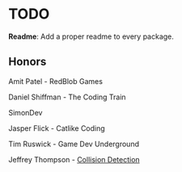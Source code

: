 # TODO

**Readme**: Add a proper readme to every package.

## Honors

Amit Patel - RedBlob Games

Daniel Shiffman - The Coding Train

SimonDev

Jasper Flick - Catlike Coding

Tim Ruswick - Game Dev Underground

Jeffrey Thompson - [Collision Detection](https://jeffreythompson.org/collision-detection/)

